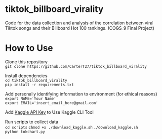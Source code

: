 # tiktok_billboard_virality
Code for the data collection and analysis of the correlation between viral Tiktok songs and their Billboard Hot 100 rankings. (COGS_9 Final Project)

# How to Use

Clone this repository  
`git clone https://github.com/CarterT27/tiktok_billboard_virality`

Install dependencies  
`cd tiktok_billboard_virality`  
`pip install -r requirements.txt`

Add personally identifying information to environment (for ethical reasons)  
`export NAME='Your Name'`  
`export EMAIL='insert_email_here@gmail.com'`

Add [Kaggle API Key](https://www.kaggle.com/docs/api#getting-started-installation-&-authentication) to Use Kaggle CLI Tool

Run scripts to collect data  
`cd scripts`
`chmod +x ./download_kaggle.sh`
`./download_kaggle.sh`  
`python tokchart.py`
